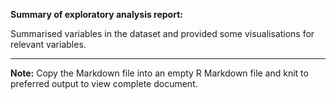 <b>Summary of exploratory analysis report:</b>
  
Summarised variables in the dataset and provided some visualisations for relevant variables.

---

<b>Note:</b> Copy the Markdown file into an empty R Markdown file and knit to preferred output to view complete document.
